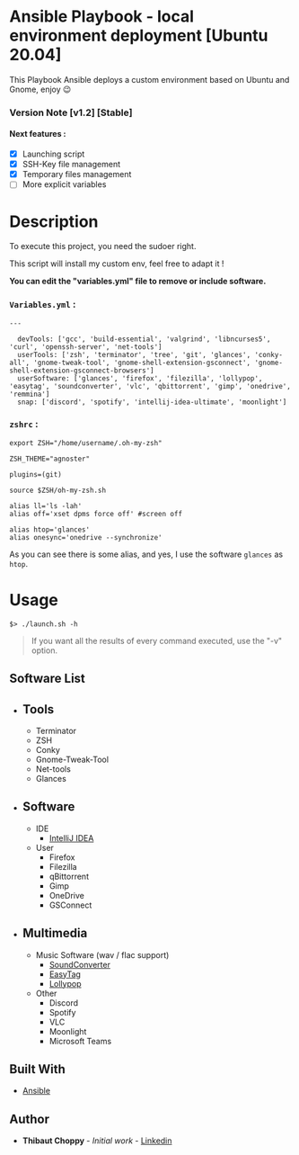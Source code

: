 # Ansible Playbook - local environment deployment [Ubuntu 20.04]


This Playbook Ansible deploys a custom environment based on Ubuntu and Gnome, enjoy :wink:

### Version Note [v1.2] [Stable]

#### Next features :

- [X] Launching script
- [X] SSH-Key file management
- [X] Temporary files management
- [ ] More explicit variables

# Description

To execute this project, you need the sudoer right.

This script will install my custom env, feel free to adapt it !

__You can edit the "variables.yml" file to remove or include software.__

### `Variables.yml` :
```
---

  devTools: ['gcc', 'build-essential', 'valgrind', 'libncurses5', 'curl', 'openssh-server', 'net-tools']
  userTools: ['zsh', 'terminator', 'tree', 'git', 'glances', 'conky-all', 'gnome-tweak-tool', 'gnome-shell-extension-gsconnect', 'gnome-shell-extension-gsconnect-browsers']
  userSoftware: ['glances', 'firefox', 'filezilla', 'lollypop', 'easytag', 'soundconverter', 'vlc', 'qbittorrent', 'gimp', 'onedrive', 'remmina']
  snap: ['discord', 'spotify', 'intellij-idea-ultimate', 'moonlight']
```

### `zshrc` :
```
export ZSH="/home/username/.oh-my-zsh"

ZSH_THEME="agnoster"

plugins=(git)

source $ZSH/oh-my-zsh.sh

alias ll='ls -lah'
alias off='xset dpms force off' #screen off

alias htop='glances'
alias onesync='onedrive --synchronize'
```
As you can see there is some alias, and yes, I use the software `glances` as `htop`.

# Usage

```
$> ./launch.sh -h
``` 
 
> If you want all the results of every command executed, use the "-v" option.

## Software List

   * Tools
       -
       - Terminator
       - ZSH
       - Conky
       - Gnome-Tweak-Tool
       - Net-tools
       - Glances

   * Software
       -
       - IDE
            * [IntelliJ IDEA](https://www.jetbrains.com/fr-fr/idea/)
       - User
            * Firefox
            * Filezilla
            * qBittorrent
            * Gimp
            * OneDrive
            * GSConnect
   * Multimedia
       - 
       - Music Software (wav / flac support)
            * [SoundConverter](https://doc.ubuntu-fr.org/soundconverter)
            * [EasyTag](https://doc.ubuntu-fr.org/easytag)
            * [Lollypop](https://doc.ubuntu-fr.org/lollypop)
       - Other
            * Discord
            * Spotify
            * VLC
            * Moonlight
            * Microsoft Teams

## Built With

* [Ansible](https://docs.ansible.com/ansible/latest/index.html)

## Author

* **Thibaut Choppy** - *Initial work* - [Linkedin](https://www.linkedin.com/in/thibaut-choppy/)
